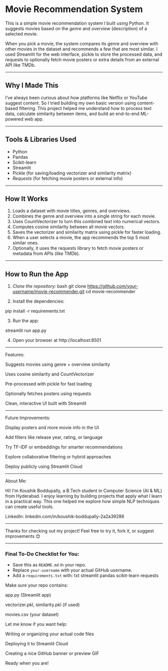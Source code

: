 # Movie Recommendation System

This is a simple movie recommendation system I built using Python. It suggests movies based on the *genre* and *overview* (description) of a selected movie.

When you pick a movie, the system compares its genre and overview with other movies in the dataset and recommends a few that are most similar. I used Streamlit for the web interface, pickle to store the processed data, and requests to optionally fetch movie posters or extra details from an external API like TMDb.

---

## Why I Made This

I’ve always been curious about how platforms like Netflix or YouTube suggest content. So I tried building my own basic version using content-based filtering. This project helped me understand how to process text data, calculate similarity between items, and build an end-to-end ML-powered web app.

---

## Tools & Libraries Used

- Python  
- Pandas  
- Scikit-learn  
- Streamlit  
- Pickle (for saving/loading vectorizer and similarity matrix)  
- *Requests* (for fetching movie posters or external info)

---

## How It Works

1. Loads a dataset with movie titles, genres, and overviews.
2. Combines the genre and overview into a single string for each movie.
3. Uses CountVectorizer to turn this combined text into numerical vectors.
4. Computes cosine similarity between all movie vectors.
5. Saves the vectorizer and similarity matrix using pickle for faster loading.
6. When a user selects a movie, the app recommends the top 5 most similar ones.
7. Optionally, it uses the requests library to fetch movie posters or metadata from APIs (like TMDb).

---

## How to Run the App

1. *Clone the repository:*
   bash
   git clone https://github.com/your-username/movie-recommender.git
   cd movie-recommender

2. Install the dependencies:

pip install -r requirements.txt


3. Run the app:

streamlit run app.py


4. Open your browser at http://localhost:8501




---
Features:

Suggests movies using genre + overview similarity

Uses cosine similarity and CountVectorizer

Pre-processed with pickle for fast loading

Optionally fetches posters using requests

Clean, interactive UI built with Streamlit



---
Future Improvements:

Display posters and more movie info in the UI

Add filters like release year, rating, or language

Try TF-IDF or embeddings for smarter recommendations

Explore collaborative filtering or hybrid approaches

Deploy publicly using Streamlit Cloud



---
About Me:

Hi! I'm Koushik Boddupally, a B.Tech student in Computer Science (AI & ML) from Hyderabad. I enjoy learning by building projects that apply what I learn in a practical way. This one helped me explore how simple NLP techniques can create useful tools.

LinkedIn: linkedin.com/in/koushik-boddupally-2a2a39286



---

Thanks for checking out my project!
Feel free to try it, fork it, or suggest improvements 😊

---

### Final To-Do Checklist for You:

- Save this as `README.md` in your repo.
- Replace `your-username` with your actual GitHub username.
- Add a `requirements.txt` with:
  txt
  streamlit
  pandas
  scikit-learn
  requests

Make sure your repo contains:

app.py (Streamlit app)

vectorizer.pkl, similarity.pkl (if used)

movies.csv (your dataset)



Let me know if you want help:

Writing or organizing your actual code files

Deploying it to Streamlit Cloud

Creating a nice GitHub banner or preview GIF


Ready when you are!
